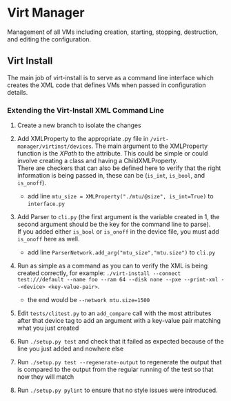 # Virt Manager
Management of all VMs including creation, starting, stopping, destruction, and editing the configuration.

## Virt Install
The main job of virt-install is to serve as a command line interface which creates the XML code that defines VMs when passed in configuration details.

### Extending the Virt-Install XML Command Line
1. Create a new branch to isolate the changes

2. Add XMLProperty to the appropriate .py file in `/virt-manager/virtinst/devices`. The main argument to the XMLProperty function is the _XPath_ to the attribute. This could be simple or could involve creating a class and having a ChildXMLProperty.  
There are checkers that can also be defined here to verify that the right information is being passed in, these can be (`is_int`, `is_bool`, and `is_onoff`).
    * add line `mtu_size = XMLProperty("./mtu/@size", is_int=True)` to `interface.py`

3. Add Parser<Device> to `cli.py` (the first argument is the variable created in 1, the second argument should be the key for the command line to parse).  
If you added either `is_bool` or `is_onoff` in the device file, you must add `is_onoff` here as well.
    * add line `ParserNetwork.add_arg("mtu_size","mtu.size")` to `cli.py`

4. Run as simple as a command as you can to verify the XML is being created correctly, for example:
  `./virt-install --connect test:///default --name foo --ram 64 --disk none --pxe --print-xml --<device> <key-value-pair>`. 

    * the end would be `--network mtu.size=1500`

5. Edit `tests/clitest.py` to an `add_compare` call with the most attributes after that device tag to add an argument with a key-value pair matching what you just created

6. Run `./setup.py test` and check that it failed as expected because of the line you just added and nowhere else

7. Run `./setup.py test --regenerate-output` to regenerate the output that is compared to the output from the regular running of the test so that now they will match

8. Run `./setup.py pylint` to ensure that no style issues were introduced.
